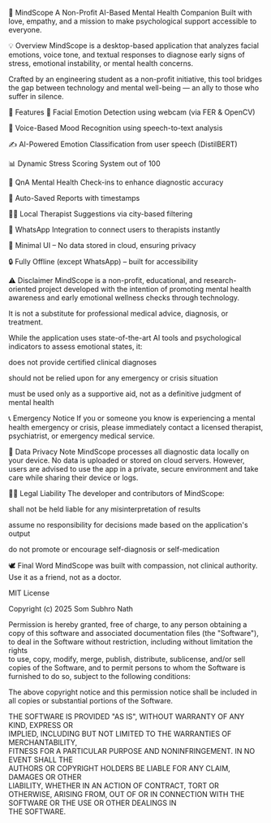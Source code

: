 🌿 MindScope
A Non-Profit AI-Based Mental Health Companion
Built with love, empathy, and a mission to make psychological support accessible to everyone.

💡 Overview
MindScope is a desktop-based application that analyzes facial emotions, voice tone, and textual responses to diagnose early signs of stress, emotional instability, or mental health concerns.

Crafted by an engineering student as a non-profit initiative, this tool bridges the gap between technology and mental well-being — an ally to those who suffer in silence.

🚀 Features
🧠 Facial Emotion Detection using webcam (via FER & OpenCV)

🎤 Voice-Based Mood Recognition using speech-to-text analysis

✍️ AI-Powered Emotion Classification from user speech (DistilBERT)

📊 Dynamic Stress Scoring System out of 100

🧾 QnA Mental Health Check-ins to enhance diagnostic accuracy

📅 Auto-Saved Reports with timestamps

🧑‍⚕️ Local Therapist Suggestions via city-based filtering

📱 WhatsApp Integration to connect users to therapists instantly

🧼 Minimal UI – No data stored in cloud, ensuring privacy

🔒 Fully Offline (except WhatsApp) – built for accessibility

⚠️ Disclaimer
MindScope is a non-profit, educational, and research-oriented project developed with the intention of promoting mental health awareness and early emotional wellness checks through technology.

It is not a substitute for professional medical advice, diagnosis, or treatment.

While the application uses state-of-the-art AI tools and psychological indicators to assess emotional states, it:

does not provide certified clinical diagnoses

should not be relied upon for any emergency or crisis situation

must be used only as a supportive aid, not as a definitive judgment of mental health

📞 Emergency Notice
If you or someone you know is experiencing a mental health emergency or crisis, please immediately contact a licensed therapist, psychiatrist, or emergency medical service.

🔐 Data Privacy Note
MindScope processes all diagnostic data locally on your device.
No data is uploaded or stored on cloud servers.
However, users are advised to use the app in a private, secure environment and take care while sharing their device or logs.

👨‍⚖️ Legal Liability
The developer and contributors of MindScope:

shall not be held liable for any misinterpretation of results

assume no responsibility for decisions made based on the application's output

do not promote or encourage self-diagnosis or self-medication

🕊️ Final Word
MindScope was built with compassion, not clinical authority.
Use it as a friend, not as a doctor.

MIT License

Copyright (c) 2025 Som Subhro Nath

Permission is hereby granted, free of charge, to any person obtaining a copy
of this software and associated documentation files (the "Software"), to deal
in the Software without restriction, including without limitation the rights  
to use, copy, modify, merge, publish, distribute, sublicense, and/or sell     
copies of the Software, and to permit persons to whom the Software is         
furnished to do so, subject to the following conditions:

The above copyright notice and this permission notice shall be included in   
all copies or substantial portions of the Software.

THE SOFTWARE IS PROVIDED "AS IS", WITHOUT WARRANTY OF ANY KIND, EXPRESS OR   
IMPLIED, INCLUDING BUT NOT LIMITED TO THE WARRANTIES OF MERCHANTABILITY,     
FITNESS FOR A PARTICULAR PURPOSE AND NONINFRINGEMENT. IN NO EVENT SHALL THE  
AUTHORS OR COPYRIGHT HOLDERS BE LIABLE FOR ANY CLAIM, DAMAGES OR OTHER       
LIABILITY, WHETHER IN AN ACTION OF CONTRACT, TORT OR OTHERWISE, ARISING FROM,
OUT OF OR IN CONNECTION WITH THE SOFTWARE OR THE USE OR OTHER DEALINGS IN    
THE SOFTWARE.
